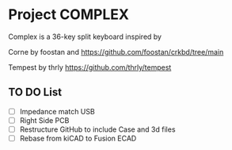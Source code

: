 # Project COMPLEX
Complex is a 36-key split keyboard inspired by  

Corne by foostan and 
https://github.com/foostan/crkbd/tree/main

Tempest by thrly
https://github.com/thrly/tempest

## TO DO List
- [ ] Impedance match USB
- [ ] Right Side PCB
- [ ] Restructure GitHub to include Case and 3d files
- [ ] Rebase from kiCAD to Fusion ECAD
